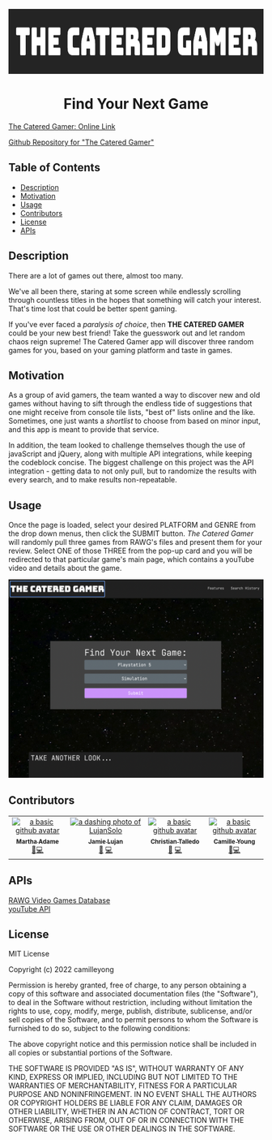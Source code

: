 <p align="center">
  <img src="assets/images/READme-headerImg.png" height="128">
  <h1 align="center">Find Your Next Game</h1>
</p>

<a href="#livelink/">The Catered Gamer: Online Link</a><br />

<a href="https://github.com/camilleyong/the-catered-gamer/">Github Repository for "The Catered Gamer"</a><br />

## Table of Contents
- [Description](#description)
- [Motivation](#motivation)
- [Usage](#usage)
- [Contributors](#contributors)
- [License](#license)
- [APIs](#apis)


## Description

There are a lot of games out there, almost too many.

We've all been there, staring at some screen while endlessly scrolling through countless titles in the hopes that something will catch your interest. That's time lost that could be better spent gaming.

If you've ever faced a *paralysis of choice*, then **THE CATERED GAMER** could be your new best friend! Take the guesswork out and let random chaos reign supreme! The Catered Gamer app will discover three random games for you, based on your gaming platform and taste in games.


## Motivation

As a group of avid gamers, the team wanted a way to discover new and old games without having to sift through the endless tide of suggestions that one might receive from console tile lists, "best of" lists online and the like. Sometimes, one just wants a *shortlist* to choose from based on minor input, and this app is meant to provide that service.


In addition, the team looked to challenge themselves though the use of javaScript and jQuery, along with multiple API integrations, while keeping the codeblock concise. The biggest challenge on this project was the API integration - getting data to not only pull, but to randomize the results with every search, and to make results non-repeatable. 

## Usage

Once the page is loaded, select your desired PLATFORM and GENRE from the drop down menus, then click the SUBMIT button. *The Catered Gamer* will randomly pull three games from RAWG's files and present them for your review. Select ONE of those THREE from the pop-up card and you will be redirected to that particular game's main page, which contains a youTube video and details about the game.

![the main page of The Catered Gamer](./assets/images/catered-gamer-png.png)


## Contributors

<table>
  <tr>
    <td align="center"><a href="https://github.com/mladame"><img src="https://avatars.githubusercontent.com/u/110636032?v=4" width="100px;" alt="a basic github avatar"/><br /><sub><b>Martha Adame</b></sub></a><br /></a><a href="https://github.com/camilleyong/the-catered-gamer/commits/ma-feature/cardCSS" title="Design">🎨</a><a href="#code=marthaadame" title="Code">💻</a></td>
    <td align="center"><a href="https://github.com/LujanSolo"><img src="https://avatars.githubusercontent.com/u/104592750?v=4" width="100px;" alt="a dashing photo of LujanSolo"/><br /><sub><b>Jamie Lujan</b></sub></a><br /><a href="#design-jamielujan" title="Design">🎨</a> <a href="https://github.com/camilleyong/the-catered-gamer/commits/jl-feature/new" title="Code">💻</a></td>
    <td align="center"><a href="https://github.com/christalledo"><img src="https://avatars.githubusercontent.com/u/110756386?v=4" width="100px;" alt="a basic github avatar"/><br /><sub><b>Christian Talledo</b></sub></a><br /><a href="#design-christiantalledo" title="Design">🎨</a> <a href="https://github.com/camilleyong/the-catered-gamer/commits/ct-feature/videos" title="Code">💻</a></td>
    <td align="center"><a href="https://github.com/camilleyong"><img src="https://avatars.githubusercontent.com/u/110850870?v=4" width="100px;" alt="a basic github avatar"/><br /><sub><b>Camille Young</b></sub></a><br /><a href="https://github.com/camilleyong/the-catered-gamer/commits/cy-feature/mypart" title="Design">🎨</a><a href="#code-camilleyoung" title="Code">💻</a></td>
  </tr>
</table>


## APIs

<a title="RAWGvideoGamesDatabase" href="https://rawg.io/apidocs">RAWG Video Games Database</a><br /><a title="youTubevids" href="#placeholder">youTube API</a>


## License

MIT License

Copyright (c) 2022 camilleyong

Permission is hereby granted, free of charge, to any person obtaining a copy
of this software and associated documentation files (the "Software"), to deal
in the Software without restriction, including without limitation the rights
to use, copy, modify, merge, publish, distribute, sublicense, and/or sell
copies of the Software, and to permit persons to whom the Software is
furnished to do so, subject to the following conditions:

The above copyright notice and this permission notice shall be included in all
copies or substantial portions of the Software.

THE SOFTWARE IS PROVIDED "AS IS", WITHOUT WARRANTY OF ANY KIND, EXPRESS OR
IMPLIED, INCLUDING BUT NOT LIMITED TO THE WARRANTIES OF MERCHANTABILITY,
FITNESS FOR A PARTICULAR PURPOSE AND NONINFRINGEMENT. IN NO EVENT SHALL THE
AUTHORS OR COPYRIGHT HOLDERS BE LIABLE FOR ANY CLAIM, DAMAGES OR OTHER
LIABILITY, WHETHER IN AN ACTION OF CONTRACT, TORT OR OTHERWISE, ARISING FROM,
OUT OF OR IN CONNECTION WITH THE SOFTWARE OR THE USE OR OTHER DEALINGS IN THE
SOFTWARE.